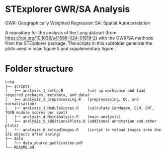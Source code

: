# STExplorer GWR/SA Analysis

GWR: Geographically Weighted Regression
SA: Spatial Autocorrelation

A repository for the analysis of the Lung dataset (from https://doi.org/10.1038/s41588-024-01819-2) with the GWR/SA methods from the STExplorer package. The scripts in this subfolder generate the plots used in main figure 5 and supplementary figure .

# Folder structure
```
Lung
├── scripts
│	├── analysis_1_setUp.R 			 (set up workspace and load required packages, metadata, and data)
│   ├── analysis_2_preprocessing.R 	 (preprocessing, QC, and normalisation)
│   ├── analysis_3_ModuleScores.R 	 (calculate SenMayom, ECM, EMT, TGFB module scores per spot)
│   ├── analysis_4_MainAnalysis.R 	 (main analysis)
│   ├── analysis_5_additionalPlots.R (additonal annotation and other plots)
│   └── analysis_6_reloadImages.R 	 (script to reload images into the SFE objects after saving)
├── data 
│	└── data_source_publication.pdf
└── README.md
```
